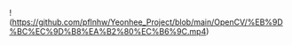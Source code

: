 
!(https://github.com/pflnhw/Yeonhee_Project/blob/main/OpenCV/%EB%9D%BC%EC%9D%B8%EA%B2%80%EC%B6%9C.mp4)
